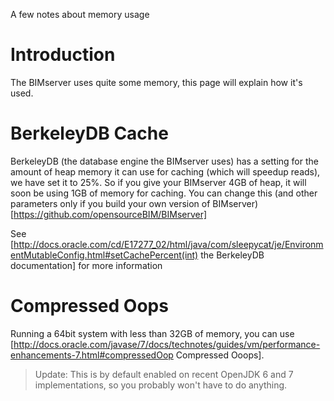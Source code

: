 A few notes about memory usage

# Introduction

The BIMserver uses quite some memory, this page will explain how it's used.

# BerkeleyDB Cache

BerkeleyDB (the database engine the BIMserver uses) has a setting for the amount of heap memory it can use for caching (which will speedup reads), we have set it to 25%. So if you give your BIMserver 4GB of heap, it will soon be using 1GB of memory for caching. You can change this (and other parameters only if you build your own version of BIMserver)[https://github.com/opensourceBIM/BIMserver]

See [http://docs.oracle.com/cd/E17277_02/html/java/com/sleepycat/je/EnvironmentMutableConfig.html#setCachePercent(int) the BerkeleyDB documentation] for more information

# Compressed Oops

Running a 64bit system with less than 32GB of memory, you can use [http://docs.oracle.com/javase/7/docs/technotes/guides/vm/performance-enhancements-7.html#compressedOop Compressed Ooops]. 

> Update: This is by default enabled on recent OpenJDK 6 and 7 implementations, so you probably won't have to do anything.